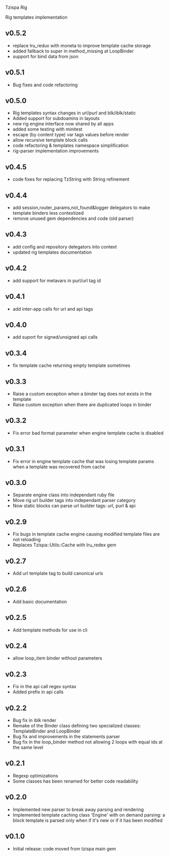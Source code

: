 Tzispa Rig

Rig templates implementation

## v0.5.2
- replace lru_redux with moneta to improve template cache storage
- added fallback to super in method_missing at LoopBinder
- support for bind data from json

## v0.5.1
- Bug fixes and code refactoring

## v0.5.0
- Rig templates syntax changes in url/purl and blk/iblk/static
- Added support for subdoamins in layouts
- new rig engine interface now shared by all apps
- added some testing with minitest
- escape (by content type) var tags values before render
- allow recursive template block calls
- code refactoring & templates namespace simplification
- rig-parser implementation improvements

## v0.4.5
- code fixes for replacing TzString with String refinement

## v0.4.4
- add session,router_params,not_found&logger delegators to make template binders less contextized
- remove unused gem dependencies and code (old parser)

## v0.4.3
- add config and repository delegators into context
- updated rig templates documentation

## v0.4.2
- add support for metavars in purl/url tag id

## v0.4.1
- add inter-app calls for url and api tags

## v0.4.0
- add suport for signed/unsigned api calls

## v0.3.4
- fix template cache returning empty template sometimes

## v0.3.3
- Raise a custom exception when a binder tag does not exists in the template
- Raise custom exception when there are duplicated loops in binder

## v0.3.2
- Fix error bad format parameter when engine template cache is disabled

## v0.3.1
- Fix error in engine template cache that was losing template params when a template was recovered from cache

## v0.3.0
- Separate engine class into independant ruby file
- Move rig url builder tags into independant parser category
- Now static blocks can parse url builder tags: url, purl & api

## v0.2.9
- Fix bugs in template cache engine causing modified template files are not reloading
- Replaces Tzispa::Utils::Cache with lru_redex gem

## v0.2.7
- Add url template tag to build canonical urls

## v0.2.6
- Add basic documentation

## v0.2.5
- Add template methods for use in cli

## v0.2.4
- allow loop_item binder without parameters

## v0.2.3
- Fix in the api call regex syntax
- Added prefix in api calls

## v0.2.2
- Bug fix in iblk render
- Remake of the Binder class defining two specialized classes: TemplateBinder and LoopBinder
- Bug fix and improvements in the statements parser
- Bug fix in the loop_binder method not allowing 2 loops with equal ids at the same level

## v0.2.1
- Regexp optimizations
- Some classes has been renamed for better code readability

## v0.2.0
- Implemented new parser to break away parsing and rendering
- Implemented template caching class 'Engine' with on demand parsing: a block template is parsed only when if it's new or if it has been modified

## v0.1.0
- Initial release: code moved from tzispa main gem
